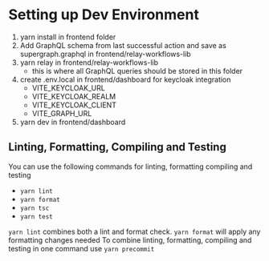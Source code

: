 # Setting up Dev Environment

1. yarn install in frontend folder
2. Add GraphQL schema from last successful action and save as supergraph.graphql
   in frontend/relay-workflows-lib
3. yarn relay in frontend/relay-workflows-lib
   - this is where all GraphQL queries should be stored in this folder
4. create .env.local in frontend/dashboard for keycloak integration
   - VITE_KEYCLOAK_URL
   - VITE_KEYCLOAK_REALM
   - VITE_KEYCLOAK_CLIENT
   - VITE_GRAPH_URL
5. yarn dev in frontend/dashboard

## Linting, Formatting, Compiling and Testing

You can use the following commands for linting, formatting compiling and testing

- `yarn lint`
- `yarn format`
- `yarn tsc`
- `yarn test`

`yarn lint` combines both a lint and format check.
`yarn format` will apply any formatting changes needed
To combine linting, formatting, compiling and testing in one command use `yarn precommit`
